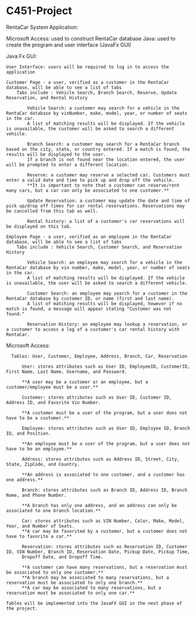 # C451-Project

RentaCar System Application:

  Microsoft Access: used to construct RentaCar database
  Java: used to create the program and user interface (JavaFx GUI)

Java Fx GUI:

    User Interface: users will be required to log in to access the application

    Customer Page - a user, verified as a customer in the RentaCar database, will be able to see a list of tabs
        Tabs include : Vehicle Search, Branch Search, Reserve, Update Reservation, and Rental History
        
            Vehicle Search: a customer may search for a vehicle in the RentaCar database by vinNumber, make, model, year, or number of seats in the car.
            A list of matching results will be displayed. If the vehicle is unavailable, the customer will be asked to search a different vehicle.
            
            Branch Search: a customer may search for a RentaCar branch based on the city, state, or country entered. If a match is found, the results will be displayed to the user.
            If a branch is not found near the location entered, the user will be prompted to enter a different location.
            
            Reserve: a customer may reserve a selected car. Customers must enter a valid date and time to pick up and drop off the vehicle. 
            **It is important to note that a customer can reserve/rent many cars, but a car can only be associated to one customer.**
            
            Update Reservation: a customer may update the date and time of pick up/drop off times for car rental reservations. Reservations may be cancelled from this tab as well.
            
            Rental history: a list of a customer's car reservations will be displayed on this tab.
    
    Employee Page - a user, verified as an employee in the RentaCar database, will be able to see a list of tabs
        Tabs include : Vehicle Search, Customer Search, and Reservation History
        
            Vehicle Search: an employee may search for a vehicle in the RentaCar database by vin number, make, model, year, or number of seats in the car. 
            A list of matching results will be displayed. If the vehicle is unavailable, the user will be asked to search a different vehicle.
            
            Customer Search: an employee may search for a customer in the RentaCar database by customer ID, or name (first and last name). 
            A list of matching results will be displayed, however if no match is found, a message will appear stating "Customer was not found."
            
            Reservation History: an employee may lookup a reservation, or a customer to access a log of a customer's car rental history with RentaCar.


Microsoft Access:

      Tables: User, Customer, Employee, Address, Branch, Car, Reservation
          
          User: stores attributes such as User ID, EmployeeID, CustomerID, First Name, Last Name, Username, and Password.
          
          **A user may be a customer or an employee, but a customer/employee must be a user.**
          
          Customer: stores attributes such as User ID, Customer ID, Address ID, and Favorite Vin Number.
          
          **A customer must be a user of the program, but a user does not have to be a customer.**
          
          Employee: stores attributes such as User ID, Employee ID, Branch ID, and Position.
          
          **An employee must be a user of the program, but a user does not have to be an employee.**
          
          Address: stores attributes such as Address ID, Street, City, State, ZipCode, and Country.
          
          **An address is associated to one customer, and a customer has one address.**
          
          Branch: stores attributes such as Branch ID, Address ID, Branch Name, and Phone Number.
          
          **A branch has only one address, and an address can only be associated to one branch location.**
          
          Car: stores attributes such as VIN Number, Color, Make, Model, Year, and Number of Seats.
          **A car may be favorited by a customer, but a customer does not have to favorite a car.**
          
          Reservation: stores attributes such as Reservation ID, Customer ID, VIN Number, Branch ID, Reservation Date, Pickup Date, Pickup Time, 
          Dropoff Date, and Dropoff Time.
          
          **A customer can have many reservations, but a reservation must be associated to only one customer.**
          **A branch may be associated to many reservations, but a reservation must be associated to only one branch.**
          **A car may be associated to many reservations, but a reservation must be associated to only one car.**
          
    Tables will be implemented into the JavaFX GUI in the next phase of the project. 
          
           
 
